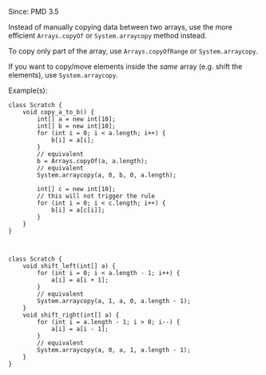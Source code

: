 Since: PMD 3.5

Instead of manually copying data between two arrays, use the more efficient `Arrays.copyOf`
or `System.arraycopy` method instead.

To copy only part of the array, use `Arrays.copyOfRange` or `System.arraycopy`.

If you want to copy/move elements inside the _same_ array (e.g. shift the elements), use `System.arraycopy`.

Example(s):
```
class Scratch {
    void copy_a_to_b() {
        int[] a = new int[10];
        int[] b = new int[10];
        for (int i = 0; i < a.length; i++) {
            b[i] = a[i];
        }
        // equivalent
        b = Arrays.copyOf(a, a.length);
        // equivalent
        System.arraycopy(a, 0, b, 0, a.length);

        int[] c = new int[10];
        // this will not trigger the rule
        for (int i = 0; i < c.length; i++) {
            b[i] = a[c[i]];
        }
    }
}

        

class Scratch {
    void shift_left(int[] a) {
        for (int i = 0; i < a.length - 1; i++) {
            a[i] = a[i + 1];
        }
        // equivalent
        System.arraycopy(a, 1, a, 0, a.length - 1);
    }
    void shift_right(int[] a) {
        for (int i = a.length - 1; i > 0; i--) {
            a[i] = a[i - 1];
        }
        // equivalent
        System.arraycopy(a, 0, a, 1, a.length - 1);
    }
}
```
